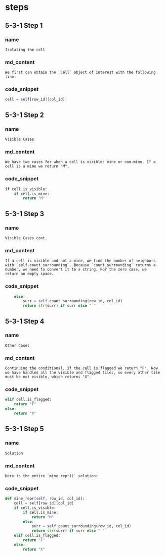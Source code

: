 # steps

## 5-3-1 Step 1
### name
```
Isolating the cell
```
### md_content
```
We first can obtain the `Cell` object of interest with the following line:
```
### code_snippet
```python
cell = self[row_id][col_id]
```

## 5-3-1 Step 2
### name
```
Visible Cases
```
### md_content
```
We have two cases for when a cell is visible: mine or non-mine. If a cell is a mine we return "M". 
```
### code_snippet
```python
if cell.is_visible:    
    if cell.is_mine:        
        return "M"    
```

## 5-3-1 Step 3
### name
```
Visible Cases cont.
```
### md_content
```
If a cell is visible and not a mine, we find the number of neighbors with `self.count_surrounding`. Because `count_surrounding` returns a number, we need to convert it to a string. For the zero case, we return an empty space. 
```
### code_snippet
```python
    else:        
        surr = self.count_surrounding(row_id, col_id)
        return str(surr) if surr else " "
```
## 5-3-1 Step 4
### name
```
Other Cases
```
### md_content
```
Continuing the conditional, if the cell is flagged we return "F". Now we have handled all the visible and flagged tiles, so every other tile must be not visible, which returns "X".
```
### code_snippet
```python
elif cell.is_flagged:    
    return "F"
else:    
    return "X"
```
## 5-3-1 Step 5
### name
```
Solution
```
### md_content
```
Here is the entire `mine_repr()` solution:
```
### code_snippet
```python
def mine_repr(self, row_id, col_id):
    cell = self[row_id][col_id]
    if cell.is_visible:
        if cell.is_mine:
            return "M"
        else:
            surr = self.count_surrounding(row_id, col_id)
            return str(surr) if surr else " "
    elif cell.is_flagged:
        return "F"
    else:
        return "X"
```